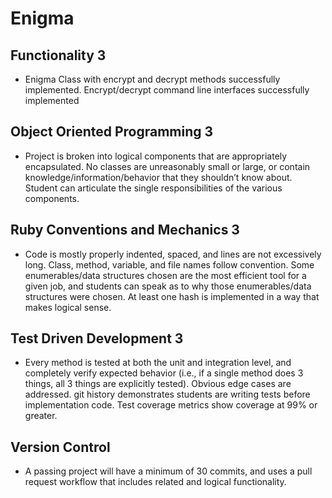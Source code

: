 # Enigma

## Functionality 3
- Enigma Class with encrypt and decrypt methods successfully implemented. Encrypt/decrypt command line interfaces successfully implemented

## Object Oriented Programming 3
- Project is broken into logical components that are appropriately encapsulated. No classes are unreasonably small or large, or contain knowledge/information/behavior that they shouldn’t know about. Student can articulate the single responsibilities of the various components.

## Ruby Conventions and Mechanics 3
- Code is mostly properly indented, spaced, and lines are not excessively long. Class, method, variable, and file names follow convention. Some enumerables/data structures chosen are the most efficient tool for a given job, and students can speak as to why those enumerables/data structures were chosen. At least one hash is implemented in a way that makes logical sense.


## Test Driven Development 3
- Every method is tested at both the unit and integration level, and completely verify expected behavior (i.e., if a single method does 3 things, all 3 things are explicitly tested). Obvious edge cases are addressed. git history demonstrates students are writing tests before implementation code. Test coverage metrics show coverage at 99% or greater.

## Version Control
- A passing project will have a minimum of 30 commits, and uses a pull request workflow that includes related and logical functionality.
